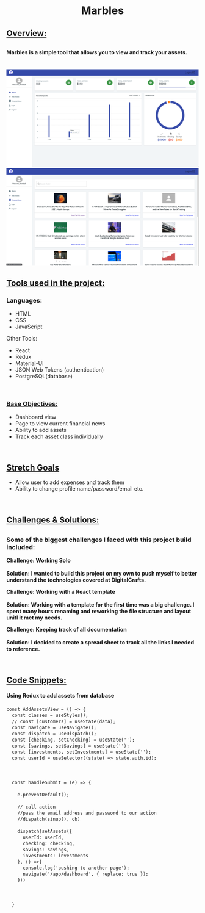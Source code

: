 <h1 align="center"> Marbles </h1>

<h2><u>Overview:</u><h2>

<h4>Marbles is a simple tool that allows you to view and track your assets.</h4>

</br>
<img src="./client/public/static/images/Dashboard.png">
<img src="./client/public/static/images/News.png">



<h2><u>Tools used in the project:</u></h3>
<h3>Languages:</h3>
<ul>
    <li>HTML</li>
    <li>CSS</li>
    <li>JavaScript</li>
</ul>

Other Tools:

<ul>
    <li>React</li>
    <li>Redux</li>
    <li>Material-UI</li>
    <li>JSON Web Tokens (authentication)</li>
    <li>PostgreSQL(database)</li>
</ul>

</br>

<h3><u>Base Objectives:</u></h3>
<ul>
    <li>Dashboard view</li>
    <li>Page to view current financial news</li>
    <li>Ability to add assets</li>
    <li>Track each asset class individually</li>
</ul>


</br>

<h2><u>Stretch Goals </u></h2>
<ul>
    <li>Allow user to add expenses and track them</li>
    <li>Ability to change profile name/password/email etc.</li>
</ul>

</br>

<h2><u>Challenges & Solutions:</u><h2>
<h3>Some of the biggest challenges I faced with this project build included:</h2>

<b>Challenge: Working Solo </b>
<br/> <br/>
<b>Solution: I wanted to build this project on my own to push myself to better understand the technologies covered at DigitalCrafts. </b>

<b>Challenge: Working with a React template</b>
<br/> <br/>
<b>Solution:  Working with a template for the first time was a big challenge. I spent many hours renaming and reworking the file structure and layout unitl it met my needs. 
</b>

<b>Challenge: Keeping track of all documentation</b>
<br/> <br/>
<b>Solution: I decided to create a spread sheet to track all the links I needed to reference. </b>

</br>

<h2><u>Code Snippets:</u></h2>

<h4>Using Redux to add assets from database</h4>

```
const AddAssetsView = () => {
  const classes = useStyles();
  // const [customers] = useState(data);
  const navigate = useNavigate();
  const dispatch = useDispatch();
  const [checking, setChecking] = useState('');
  const [savings, setSavings] = useState('');
  const [investments, setInvestments] = useState('');
  const userId = useSelector((state) => state.auth.id);

  

  const handleSubmit = (e) => {
    
    e.preventDefault();

    // call action
    //pass the email address and password to our action
    //dispatch(sinup(), cb)

    dispatch(setAssets({
      userId: userId,
      checking: checking,
      savings: savings,
      investments: investments
    }, () =>{
      console.log('pushing to another page');
      navigate('/app/dashboard', { replace: true });
    }))



  }
```
